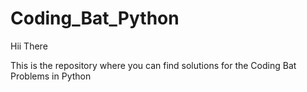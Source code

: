 # Coding_Bat_Python
Hii There

This is the repository where you can find solutions for the Coding Bat Problems in Python
